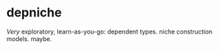 # depniche
*Very* exploratory, learn-as-you-go: dependent types. niche construction models.
  maybe.
